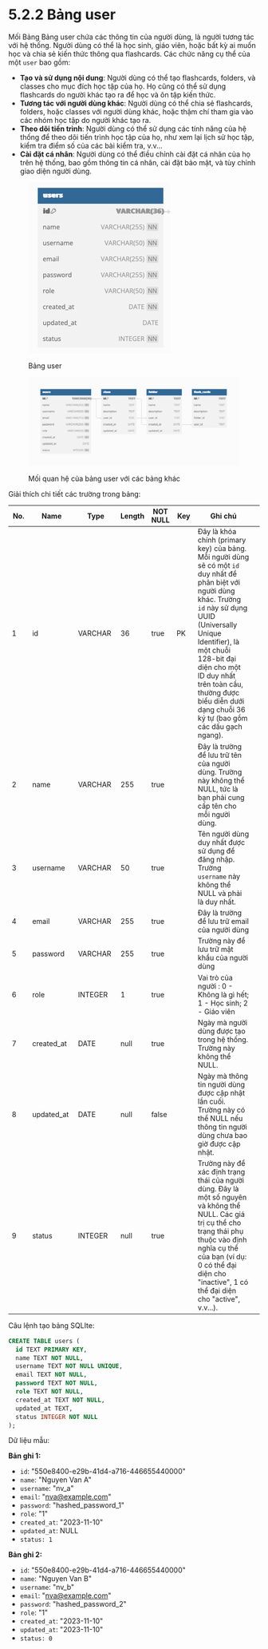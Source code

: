 # 5.2.2 Bảng user

Mối Bảng Bảng user chứa các thông tin của người dùng, là người tương tác với hệ thống. Người dùng có thể là học sinh, giáo viên, hoặc bất kỳ ai muốn học và chia sẻ kiến thức thông qua flashcards. Các chức năng cụ thể của một `user` bao gồm:

* **Tạo và sử dụng nội dung**: Người dùng có thể tạo flashcards, folders, và classes cho mục đích học tập của họ. Họ cũng có thể sử dụng flashcards do người khác tạo ra để học và ôn tập kiến thức.
* **Tương tác với người dùng khác**: Người dùng có thể chia sẻ flashcards, folders, hoặc classes với người dùng khác, hoặc thậm chí tham gia vào các nhóm học tập do người khác tạo ra.
* **Theo dõi tiến trình**: Người dùng có thể sử dụng các tính năng của hệ thống để theo dõi tiến trình học tập của họ, như xem lại lịch sử học tập, kiểm tra điểm số của các bài kiểm tra, v.v...
* **Cài đặt cá nhân**: Người dùng có thể điều chỉnh cài đặt cá nhân của họ trên hệ thống, bao gồm thông tin cá nhân, cài đặt bảo mật, và tùy chỉnh giao diện người dùng.

<figure><img src="../../.gitbook/assets/image.png" alt=""><figcaption><p>Bảng user</p></figcaption></figure>

<figure><img src="../../.gitbook/assets/image (1).png" alt=""><figcaption><p> Mối quan hệ của bảng user với các bảng khác </p></figcaption></figure>

Giải thích chi tiết các trường trong bảng:

<table><thead><tr><th width="77" data-type="number">No.</th><th width="136">Name</th><th width="131">Type</th><th data-type="number">Length</th><th data-type="checkbox">NOT NULL</th><th width="63">Key</th><th width="418">Ghi chú</th><th></th></tr></thead><tbody><tr><td>1</td><td>id</td><td>VARCHAR</td><td>36</td><td>true</td><td>PK</td><td>Đây là khóa chính (primary key) của bảng. Mỗi người dùng sẽ có một <code>id</code> duy nhất để phân biệt với người dùng khác. Trường <code>id</code> này sử dụng UUID (Universally Unique Identifier), là một chuỗi 128-bit đại diện cho một ID duy nhất trên toàn cầu, thường được biểu diễn dưới dạng chuỗi 36 ký tự (bao gồm các dấu gạch ngang).</td><td></td></tr><tr><td>2</td><td>name</td><td>VARCHAR</td><td>255</td><td>true</td><td></td><td>Đây là trường để lưu trữ tên của người dùng. Trường này không thể NULL, tức là bạn phải cung cấp tên cho mỗi người dùng.</td><td></td></tr><tr><td>3</td><td>username</td><td>VARCHAR</td><td>50</td><td>true</td><td></td><td>Tên người dùng duy nhất được sử dụng để đăng nhập. Trường <code>username</code> này không thể NULL và phải là duy nhất.</td><td></td></tr><tr><td>4</td><td>email</td><td>VARCHAR</td><td>255</td><td>true</td><td></td><td>Đây là trường để lưu trữ email của người dùng</td><td></td></tr><tr><td>5</td><td>password</td><td>VARCHAR</td><td>255</td><td>true</td><td></td><td>Trường này để lưu trữ mật khẩu của người dùng</td><td></td></tr><tr><td>6</td><td>role</td><td>INTEGER</td><td>1</td><td>true</td><td></td><td>Vai trò của người : 0 - Không là gì hết; 1 - Học sinh; 2 - Giáo viên</td><td></td></tr><tr><td>7</td><td>created_at</td><td>DATE</td><td>null</td><td>true</td><td></td><td>Ngày mà người dùng được tạo trong hệ thống. Trường này không thể NULL.</td><td></td></tr><tr><td>8</td><td>updated_at</td><td>DATE</td><td>null</td><td>false</td><td></td><td>Ngày mà thông tin người dùng được cập nhật lần cuối. Trường này có thể NULL nếu thông tin người dùng chưa bao giờ được cập nhật.</td><td></td></tr><tr><td>9</td><td>status</td><td>INTEGER</td><td>null</td><td>true</td><td></td><td>Trường này để xác định trạng thái của người dùng. Đây là một số nguyên và không thể NULL. Các giá trị cụ thể cho trạng thái phụ thuộc vào định nghĩa cụ thể của bạn (ví dụ: 0 có thể đại diện cho "inactive", 1 có thể đại diện cho "active", v.v...).</td><td></td></tr></tbody></table>



Câu lệnh tạo bảng SQLIte:&#x20;

```sql
CREATE TABLE users (
  id TEXT PRIMARY KEY,
  name TEXT NOT NULL,
  username TEXT NOT NULL UNIQUE,
  email TEXT NOT NULL,
  password TEXT NOT NULL,
  role TEXT NOT NULL,
  created_at TEXT NOT NULL,
  updated_at TEXT,
  status INTEGER NOT NULL
);
```

Dữ liệu mẫu:&#x20;

**Bản ghi 1:**

* `id`: "550e8400-e29b-41d4-a716-446655440000"
* `name`: "Nguyen Van A"
* `username`: "nv\_a"
* `email`: "[nva@example.com](mailto:nva@example.com)"
* `password`: "hashed\_password\_1"
* `role`: "1"
* `created_at`: "2023-11-10"
* `updated_at`: NULL
* `status: 1`

**Bản ghi 2:**

* `id`: "550e8400-e29b-41d4-a716-446655440000"
* `name`: "Nguyen Van B"
* `username`: "nv\_b"
* `email`: "[nva@example.com](mailto:nva@example.com)"
* `password`: "hashed\_password\_2"
* `role`: "1"
* `created_at`: "2023-11-10"
* `updated_at`: "2023-11-10"
* `status: 0`

